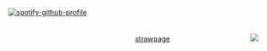 [![spotify-github-profile](https://spotify-github-profile.kittinanx.com/api/view?uid=wjdes5kajmt1gqhbzctuzbgid&cover_image=true&theme=natemoo-re&show_offline=false&background_color=121212&interchange=true&bar_color=53b14f&bar_color_cover=false)](https://github.com/kittinan/spotify-github-profile)
ㅤ ㅤㅤㅤ ㅤㅤ  ㅤ ㅤㅤㅤ
ㅤ ㅤㅤㅤ ㅤㅤ  ㅤ ㅤㅤㅤ
ㅤ ㅤㅤㅤ ㅤ
ㅤ ㅤㅤㅤ ㅤㅤ  ㅤ ㅤㅤㅤ
ㅤ ㅤㅤㅤ ㅤㅤ  ㅤ ㅤㅤㅤㅤ  ㅤ ㅤㅤㅤ
 
ㅤ ㅤㅤㅤ ㅤㅤ  ㅤ ㅤㅤㅤ ㅤㅤㅤ ㅤㅤ  ㅤ ㅤ [strawpage](https://romuluswolf.straw.page/) 
ㅤ ㅤㅤㅤ ㅤㅤ  ㅤ ㅤㅤㅤㅤ![](https://cdn.cdnstep.com/LdeJIvDcaWqCTMQ6HRjE/cover-1.thumb256.png)

 
  ㅤㅤ  ㅤㅤ  ㅤㅤ  ㅤㅤ 
  
